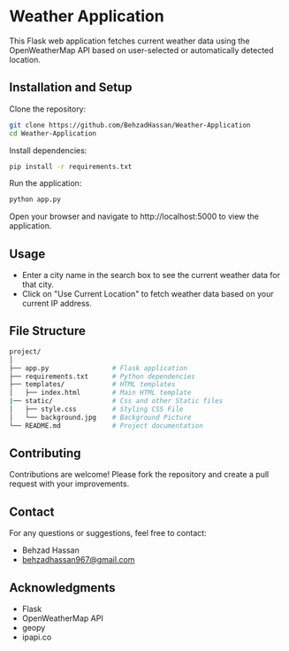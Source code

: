 # Weather Application

This Flask web application fetches current weather data using the OpenWeatherMap API based on user-selected or automatically detected location.

## Installation and Setup

Clone the repository:

```bash
git clone https://github.com/BehzadHassan/Weather-Application
cd Weather-Application
```
Install dependencies:
```bash
pip install -r requirements.txt
```
Run the application:
```bash
python app.py
```
Open your browser and navigate to http://localhost:5000 to view the application.

## Usage

- Enter a city name in the search box to see the current weather data for that city.
- Click on "Use Current Location" to fetch weather data based on your current IP address.

## File Structure
```bash
project/
│
├── app.py                # Flask application
├── requirements.txt      # Python dependencies
├── templates/            # HTML templates
│   ├── index.html        # Main HTML template
|── static/               # Css and other Static files
│   ├── style.css         # Styling CSS File
│   └── background.jpg    # Background Picture
└── README.md             # Project documentation
```
## Contributing

Contributions are welcome! Please fork the repository and create a pull request with your improvements.

## Contact

For any questions or suggestions, feel free to contact:
- Behzad Hassan
- behzadhassan967@gmail.com

## Acknowledgments

- Flask
- OpenWeatherMap API
- geopy
- ipapi.co
